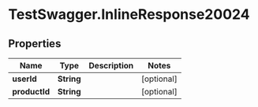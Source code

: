 # TestSwagger.InlineResponse20024

## Properties

Name | Type | Description | Notes
------------ | ------------- | ------------- | -------------
**userId** | **String** |  | [optional] 
**productId** | **String** |  | [optional] 


